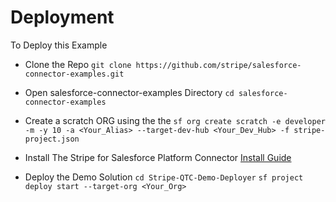# Deployment

To Deploy this Example

- Clone the Repo
`git clone https://github.com/stripe/salesforce-connector-examples.git`

- Open salesforce-connector-examples Directory
`cd salesforce-connector-examples`

- Create a scratch ORG using the the 
`sf org create scratch -e developer -m -y 10 -a <Your_Alias> --target-dev-hub <Your_Dev_Hub> -f stripe-project.json`

- Install The Stripe for Salesforce Platform Connector
[Install Guide](https://docs.stripe.com/plugins/stripe-connector-for-salesforce/installation-guide)

- Deploy the Demo Solution
`cd Stripe-QTC-Demo-Deployer`
`sf project deploy start --target-org <Your_Org>`

